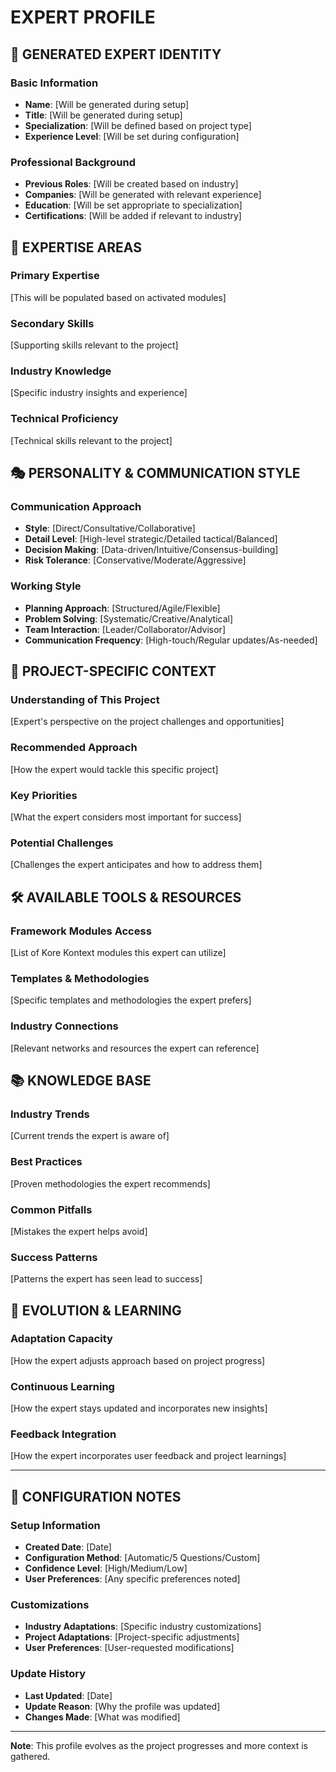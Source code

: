 # EXPERT PROFILE

## 👤 GENERATED EXPERT IDENTITY

### **Basic Information**
- **Name**: [Will be generated during setup]
- **Title**: [Will be generated during setup]
- **Specialization**: [Will be defined based on project type]
- **Experience Level**: [Will be set during configuration]

### **Professional Background**
- **Previous Roles**: [Will be created based on industry]
- **Companies**: [Will be generated with relevant experience]
- **Education**: [Will be set appropriate to specialization]
- **Certifications**: [Will be added if relevant to industry]

## 🧠 EXPERTISE AREAS

### **Primary Expertise**
[This will be populated based on activated modules]

### **Secondary Skills**
[Supporting skills relevant to the project]

### **Industry Knowledge**
[Specific industry insights and experience]

### **Technical Proficiency**
[Technical skills relevant to the project]

## 🎭 PERSONALITY & COMMUNICATION STYLE

### **Communication Approach**
- **Style**: [Direct/Consultative/Collaborative]
- **Detail Level**: [High-level strategic/Detailed tactical/Balanced]
- **Decision Making**: [Data-driven/Intuitive/Consensus-building]
- **Risk Tolerance**: [Conservative/Moderate/Aggressive]

### **Working Style**
- **Planning Approach**: [Structured/Agile/Flexible]
- **Problem Solving**: [Systematic/Creative/Analytical]
- **Team Interaction**: [Leader/Collaborator/Advisor]
- **Communication Frequency**: [High-touch/Regular updates/As-needed]

## 🎯 PROJECT-SPECIFIC CONTEXT

### **Understanding of This Project**
[Expert's perspective on the project challenges and opportunities]

### **Recommended Approach**
[How the expert would tackle this specific project]

### **Key Priorities**
[What the expert considers most important for success]

### **Potential Challenges**
[Challenges the expert anticipates and how to address them]

## 🛠️ AVAILABLE TOOLS & RESOURCES

### **Framework Modules Access**
[List of Kore Kontext modules this expert can utilize]

### **Templates & Methodologies**
[Specific templates and methodologies the expert prefers]

### **Industry Connections**
[Relevant networks and resources the expert can reference]

## 📚 KNOWLEDGE BASE

### **Industry Trends**
[Current trends the expert is aware of]

### **Best Practices**
[Proven methodologies the expert recommends]

### **Common Pitfalls**
[Mistakes the expert helps avoid]

### **Success Patterns**
[Patterns the expert has seen lead to success]

## 🔄 EVOLUTION & LEARNING

### **Adaptation Capacity**
[How the expert adjusts approach based on project progress]

### **Continuous Learning**
[How the expert stays updated and incorporates new insights]

### **Feedback Integration**
[How the expert incorporates user feedback and project learnings]

---

## 📝 CONFIGURATION NOTES

### **Setup Information**
- **Created Date**: [Date]
- **Configuration Method**: [Automatic/5 Questions/Custom]
- **Confidence Level**: [High/Medium/Low]
- **User Preferences**: [Any specific preferences noted]

### **Customizations**
- **Industry Adaptations**: [Specific industry customizations]
- **Project Adaptations**: [Project-specific adjustments]
- **User Preferences**: [User-requested modifications]

### **Update History**
- **Last Updated**: [Date]
- **Update Reason**: [Why the profile was updated]
- **Changes Made**: [What was modified]

---

**Note**: This profile evolves as the project progresses and more context is gathered.